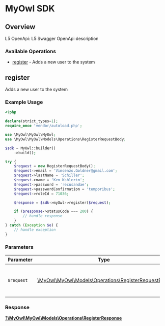 # MyOwl SDK

## Overview

L5 OpenApi: L5 Swagger OpenApi description

### Available Operations

* [register](#register) - Adds a new user to the system

## register

Adds a new user to the system

### Example Usage

```php
<?php

declare(strict_types=1);
require_once 'vendor/autoload.php';

use \MyOwl\MyOwl\MyOwl;
use \MyOwl\MyOwl\Models\Operations\RegisterRequestBody;

$sdk = MyOwl::builder()
    ->build();

try {
    $request = new RegisterRequestBody();
    $request->email = 'Vincenzo.Goldner@gmail.com';
    $request->lastName = 'Schiller';
    $request->name = 'Ken Kshlerin';
    $request->password = 'recusandae';
    $request->passwordConfirmation = 'temporibus';
    $request->roleId = 71036;

    $response = $sdk->myOwl->register($request);

    if ($response->statusCode === 200) {
        // handle response
    }
} catch (Exception $e) {
    // handle exception
}
```

### Parameters

| Parameter                                                                                            | Type                                                                                                 | Required                                                                                             | Description                                                                                          |
| ---------------------------------------------------------------------------------------------------- | ---------------------------------------------------------------------------------------------------- | ---------------------------------------------------------------------------------------------------- | ---------------------------------------------------------------------------------------------------- |
| `$request`                                                                                           | [\MyOwl\MyOwl\Models\Operations\RegisterRequestBody](../../models/operations/RegisterRequestBody.md) | :heavy_check_mark:                                                                                   | The request object to use for the request.                                                           |


### Response

**[?\MyOwl\MyOwl\Models\Operations\RegisterResponse](../../models/operations/RegisterResponse.md)**

